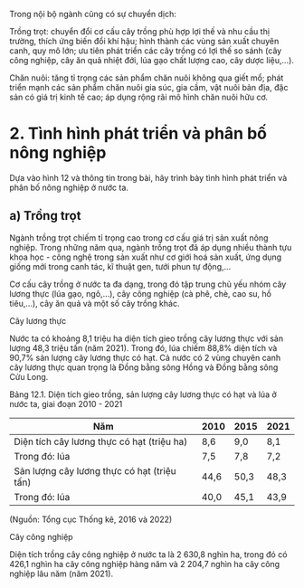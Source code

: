 Trong nội bộ ngành cũng có sự chuyển dịch:

Trồng trọt: chuyển đổi cơ cấu cây trồng phù hợp lợi thế và nhu cầu thị trường, thích ứng biến đổi khí hậu; hình thành các vùng sản xuất chuyên canh, quy mô lớn; ưu tiên phát triển các cây trồng có lợi thế so sánh (cây công nghiệp, cây ăn quả nhiệt đới, lúa gạo chất lượng cao, cây dược liệu,...).

Chăn nuôi: tăng tỉ trọng các sản phẩm chăn nuôi không qua giết mổ; phát triển mạnh các sản phẩm chăn nuôi gia súc, gia cầm, vật nuôi bản địa, đặc sản có giá trị kinh tế cao; áp dụng rộng rãi mô hình chăn nuôi hữu cơ.

# 2. Tình hình phát triển và phân bố nông nghiệp

Dựa vào hình 12 và thông tin trong bài, hãy trình bày tình hình phát triển và phân bố nông nghiệp ở nước ta.

## a) Trồng trọt

Ngành trồng trọt chiếm tỉ trọng cao trong cơ cấu giá trị sản xuất nông nghiệp. Trong những năm qua, ngành trồng trọt đã áp dụng nhiều thành tựu khoa học - công nghệ trong sản xuất như cơ giới hoá sản xuất, ứng dụng giống mới trong canh tác, kĩ thuật gen, tưới phun tự động,...

Cơ cấu cây trồng ở nước ta đa dạng, trong đó tập trung chủ yếu nhóm cây lương thực (lúa gạo, ngô,...), cây công nghiệp (cà phê, chè, cao su, hồ tiêu,...), cây ăn quả và một số cây trồng khác.

Cây lương thực

Nước ta có khoảng 8,1 triệu ha diện tích gieo trồng cây lương thực với sản lượng 48,3 triệu tấn (năm 2021). Trong đó, lúa chiếm 88,8% diện tích và 90,7% sản lượng cây lương thực có hạt. Cả nước có 2 vùng chuyên canh cây lương thực quan trọng là Đồng bằng sông Hồng và Đồng bằng sông Cửu Long.

Bảng 12.1. Diện tích gieo trồng, sản lượng cây lương thực có hạt và lúa ở nước ta, giai đoạn 2010 - 2021

| Năm | 2010 | 2015 | 2021 |
|------|------|------|------|
| Diện tích cây lương thực có hạt (triệu ha) | 8,6 | 9,0 | 8,1 |
| Trong đó: lúa | 7,5 | 7,8 | 7,2 |
| Sản lượng cây lương thực có hạt (triệu tấn) | 44,6 | 50,3 | 48,3 |
| Trong đó: lúa | 40,0 | 45,1 | 43,9 |

(Nguồn: Tổng cục Thống kê, 2016 và 2022)

Cây công nghiệp

Diện tích trồng cây công nghiệp ở nước ta là 2 630,8 nghìn ha, trong đó có 426,1 nghìn ha cây công nghiệp hàng năm và 2 204,7 nghìn ha cây công nghiệp lâu năm (năm 2021).